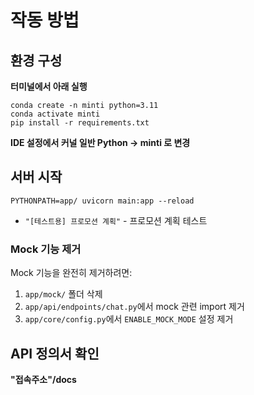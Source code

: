 # 작동 방법 
## 환경 구성 
**터미널에서 아래 실행**
```Terminal 
conda create -n minti python=3.11
conda activate minti 
pip install -r requirements.txt
```
**IDE 설정에서 커널 일반 Python -> minti 로 변경** 

## 서버 시작
```
PYTHONPATH=app/ uvicorn main:app --reload
```

- `"[테스트용] 프로모션 계획"` - 프로모션 계획 테스트

### Mock 기능 제거
Mock 기능을 완전히 제거하려면:
1. `app/mock/` 폴더 삭제
2. `app/api/endpoints/chat.py`에서 mock 관련 import 제거
3. `app/core/config.py`에서 `ENABLE_MOCK_MODE` 설정 제거

## API 정의서 확인
**"접속주소"/docs**